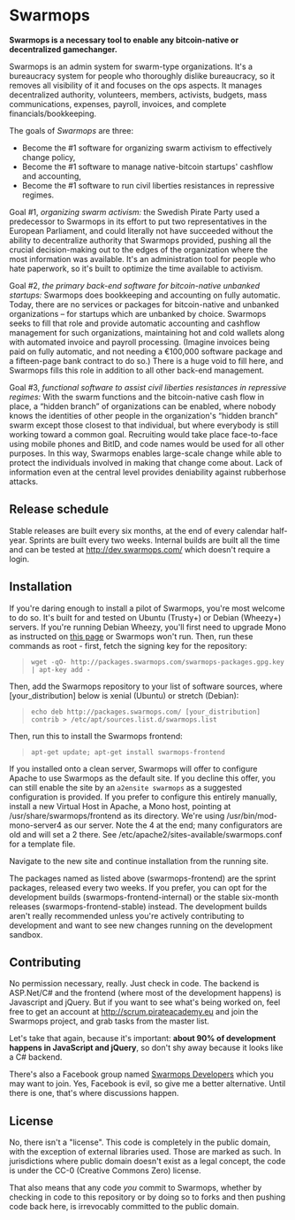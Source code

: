 ﻿Swarmops
========

**Swarmops is a necessary tool to enable any bitcoin-native or decentralized gamechanger.**

Swarmops is an admin system for swarm-type organizations. It's a bureaucracy system for people who thoroughly dislike bureaucracy, so it removes all visibility of it and focuses on the ops aspects. It manages decentralized authority, volunteers, members, activists, budgets, mass communications, expenses, payroll, invoices, and complete financials/bookkeeping.

The goals of _Swarmops_ are three:

* Become the #1 software for organizing swarm activism to effectively change policy,
* Become the #1 software to manage native-bitcoin startups' cashflow and accounting,
* Become the #1 software to run civil liberties resistances in repressive regimes.

Goal #1, _organizing swarm activism:_ the Swedish Pirate Party used a predecessor to Swarmops in its effort to put two representatives in the European Parliament, and could literally not have succeeded without the ability to decentralize authority that Swarmops provided, pushing all the crucial decision-making out to the edges of the organization where the most information was available. It's an administration tool for people who hate paperwork, so it's built to optimize the time available to activism.

Goal #2, _the primary back-end software for bitcoin-native unbanked startups:_ Swarmops does bookkeeping and accounting on fully automatic. Today, there are no services or packages for bitcoin-native and unbanked organizations – for startups which are unbanked by choice. Swarmops seeks to fill that role and provide automatic accounting and cashflow management for such organizations, maintaining hot and cold wallets along with automated invoice and payroll processing. (Imagine invoices being paid on fully automatic, and not needing a €100,000 software package and a fifteen-page bank contract to do so.) There is a huge void to fill here, and Swarmops fills this role in addition to all other back-end management.

Goal #3, _functional software to assist civil liberties resistances in repressive regimes:_ With the swarm functions and the bitcoin-native cash flow in place, a “hidden branch” of organizations can be enabled, where nobody knows the identities of other people in the organization's “hidden branch” swarm except those closest to that individual, but where everybody is still working toward a common goal. Recruiting would take place face-to-face using mobile phones and BitID, and code names would be used for all other purposes. In this way, Swarmops enables large-scale change while able to protect the individuals involved in making that change come about. Lack of information even at the central level provides deniability against rubberhose attacks.

Release schedule
----------------

Stable releases are built every six months, at the end of every calendar half-year. Sprints are built every two weeks. Internal builds are built all the time and can be tested at http://dev.swarmops.com/ which doesn't require a login.

Installation
------------

If you're daring enough to install a pilot of Swarmops, you're most welcome to do so. It's built for and tested on Ubuntu (Trusty+) or Debian (Wheezy+) servers. If you're running Debian Wheezy, you'll first need to upgrade Mono as instructed on [this page](http://www.mono-project.com/docs/getting-started/install/linux/) or Swarmops won't run. Then, run these commands as root - first, fetch the signing key for the repository:

> `wget -qO- http://packages.swarmops.com/swarmops-packages.gpg.key | apt-key add -`

Then, add the Swarmops repository to your list of software sources, where [your_distribution] below is xenial (Ubuntu) or stretch (Debian):
> `echo deb http://packages.swarmops.com/ [your_distribution] contrib > /etc/apt/sources.list.d/swarmops.list`

Then, run this to install the Swarmops frontend:
> `apt-get update; apt-get install swarmops-frontend`

If you installed onto a clean server, Swarmops will offer to configure Apache to use Swarmops as the default site. If you decline this offer, you can still enable the site by an `a2ensite swarmops` as a suggested configuration is provided. If you prefer to configure this entirely manually, install a new Virtual Host in Apache, a Mono host, pointing at /usr/share/swarmops/frontend as its directory. We're using /usr/bin/mod-mono-server4 as our server. Note the 4 at the end; many configurators are old and will set a 2 there. See /etc/apache2/sites-available/swarmops.conf for a template file.

Navigate to the new site and continue installation from the running site.

The packages named as listed above (swarmops-frontend) are the sprint packages, released every two weeks. If you prefer, you can opt for the development builds (swarmops-frontend-internal) or the stable six-month releases (swarmops-frontend-stable) instead. The development builds aren't really recommended unless you're actively contributing to development and want to see new changes running on the development sandbox.

Contributing
------------

No permission necessary, really. Just check in code. The backend is ASP.Net/C# and the frontend (where most of the development happens) is Javascript and jQuery. But if you want to see what's being worked on, feel free to get an account at http://scrum.pirateacademy.eu and join the Swarmops project, and grab tasks from the master list.

Let's take that again, because it's important: **about 90% of development happens in JavaScript and jQuery**, so don't shy away because it looks like a C# backend.

There's also a Facebook group named [Swarmops Developers](https://www.facebook.com/groups/swarmops.developers/) which you may want to join. Yes, Facebook is evil, so give me a better alternative. Until there is one, that's where discussions happen.

License
-------

No, there isn't a "license". This code is completely in the public domain, with the exception of external libraries used. Those are marked as such. In jurisdictions where public domain doesn't exist as a legal concept, the code is under the CC-0 (Creative Commons Zero) license.

That also means that any code _you_ commit to Swarmops, whether by checking in code to this repository or by doing so to forks and then pushing code back here, is irrevocably committed to the public domain.
